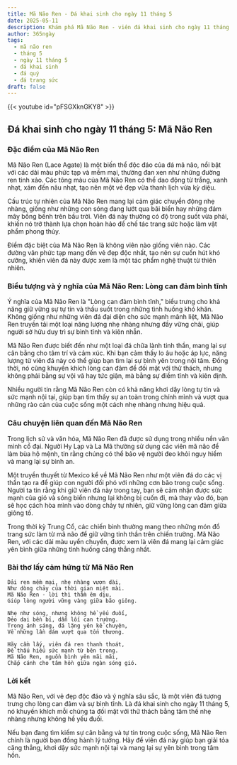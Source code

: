 ```yaml
---
title: Mã Não Ren - Đá khai sinh cho ngày 11 tháng 5
date: 2025-05-11
description: Khám phá Mã Não Ren - viên đá khai sinh cho ngày 11 tháng 5, biểu tượng của Lòng can đảm bình tĩnh. Cùng tìm hiểu ý nghĩa sâu sắc của viên đá độc đáo này.
author: 365ngày
tags:
  - mã não ren
  - tháng 5
  - ngày 11 tháng 5
  - đá khai sinh
  - đá quý
  - đá trang sức
draft: false
---
```


{{< youtube id="pFSGXknGKY8" >}}

## Đá khai sinh cho ngày 11 tháng 5: Mã Não Ren

### Đặc điểm của Mã Não Ren

Mã Não Ren (Lace Agate) là một biến thể độc đáo của đá mã não, nổi bật với các dải màu phức tạp và mềm mại, thường đan xen như những đường ren tinh xảo. Các tông màu của Mã Não Ren có thể dao động từ trắng, xanh nhạt, xám đến nâu nhạt, tạo nên một vẻ đẹp vừa thanh lịch vừa kỳ diệu.

Cấu trúc tự nhiên của Mã Não Ren mang lại cảm giác chuyển động nhẹ nhàng, giống như những con sóng đang lướt qua bãi biển hay những đám mây bồng bềnh trên bầu trời. Viên đá này thường có độ trong suốt vừa phải, khiến nó trở thành lựa chọn hoàn hảo để chế tác trang sức hoặc làm vật phẩm phong thủy.

Điểm đặc biệt của Mã Não Ren là không viên nào giống viên nào. Các đường vân phức tạp mang đến vẻ đẹp độc nhất, tạo nên sự cuốn hút khó cưỡng, khiến viên đá này được xem là một tác phẩm nghệ thuật từ thiên nhiên.

### Biểu tượng và ý nghĩa của Mã Não Ren: Lòng can đảm bình tĩnh

Ý nghĩa của Mã Não Ren là "Lòng can đảm bình tĩnh," biểu trưng cho khả năng giữ vững sự tự tin và thấu suốt trong những tình huống khó khăn. Không giống như những viên đá đại diện cho sức mạnh mãnh liệt, Mã Não Ren truyền tải một loại năng lượng nhẹ nhàng nhưng đầy vững chãi, giúp người sở hữu duy trì sự bình tĩnh và kiên nhẫn.

Mã Não Ren được biết đến như một loại đá chữa lành tinh thần, mang lại sự cân bằng cho tâm trí và cảm xúc. Khi bạn cảm thấy lo âu hoặc áp lực, năng lượng từ viên đá này có thể giúp bạn tìm lại sự bình yên trong nội tâm. Đồng thời, nó cũng khuyến khích lòng can đảm để đối mặt với thử thách, nhưng không phải bằng sự vội vã hay tức giận, mà bằng sự điềm tĩnh và kiên định.

Nhiều người tin rằng Mã Não Ren còn có khả năng khơi dậy lòng tự tin và sức mạnh nội tại, giúp bạn tìm thấy sự an toàn trong chính mình và vượt qua những rào cản của cuộc sống một cách nhẹ nhàng nhưng hiệu quả.

### Câu chuyện liên quan đến Mã Não Ren

Trong lịch sử và văn hóa, Mã Não Ren đã được sử dụng trong nhiều nền văn minh cổ đại. Người Hy Lạp và La Mã thường sử dụng các viên mã não để làm bùa hộ mệnh, tin rằng chúng có thể bảo vệ người đeo khỏi nguy hiểm và mang lại sự bình an.

Một truyền thuyết từ Mexico kể về Mã Não Ren như một viên đá do các vị thần tạo ra để giúp con người đối phó với những cơn bão trong cuộc sống. Người ta tin rằng khi giữ viên đá này trong tay, bạn sẽ cảm nhận được sức mạnh của gió và sóng biển nhưng lại không bị cuốn đi, mà thay vào đó, bạn sẽ học cách hòa mình vào dòng chảy tự nhiên, giữ vững lòng can đảm giữa giông tố.

Trong thời kỳ Trung Cổ, các chiến binh thường mang theo những món đồ trang sức làm từ mã não để giữ vững tinh thần trên chiến trường. Mã Não Ren, với các dải màu uyển chuyển, được xem là viên đá mang lại cảm giác yên bình giữa những tình huống căng thẳng nhất.

### Bài thơ lấy cảm hứng từ Mã Não Ren

```
Dải ren mềm mại, nhẹ nhàng vươn dài,  
Như dòng chảy của thời gian miệt mài.  
Mã Não Ren - lời thì thầm êm dịu,  
Giúp lòng người vững vàng giữa bão giông.  

Nhẹ như sóng, nhưng không hề yếu đuối,  
Dẻo dai bền bỉ, dẫn lối can trường.  
Trong ánh sáng, đá lặng yên kể chuyện,  
Về những lần dám vượt qua tổn thương.  

Hãy cầm lấy, viên đá ren thanh thoát,  
Để thấu hiểu sức mạnh từ bên trong.  
Mã Não Ren, nguồn bình yên mãi mãi,  
Chắp cánh cho tâm hồn giữa ngàn sóng gió.  
```

### Lời kết

Mã Não Ren, với vẻ đẹp độc đáo và ý nghĩa sâu sắc, là một viên đá tượng trưng cho lòng can đảm và sự bình tĩnh. Là đá khai sinh cho ngày 11 tháng 5, nó khuyến khích mỗi chúng ta đối mặt với thử thách bằng tâm thế nhẹ nhàng nhưng không hề yếu đuối.

Nếu bạn đang tìm kiếm sự cân bằng và tự tin trong cuộc sống, Mã Não Ren chính là người bạn đồng hành lý tưởng. Hãy để viên đá này giúp bạn giải tỏa căng thẳng, khơi dậy sức mạnh nội tại và mang lại sự yên bình trong tâm hồn.